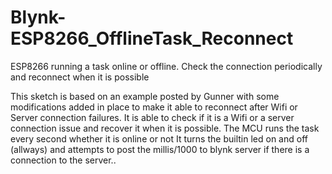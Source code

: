 # Blynk-ESP8266_OfflineTask_Reconnect
ESP8266 running a task online or offline. Check the connection periodically and reconnect when it is possible

This sketch is based on an example posted by Gunner with some modifications added in place to make it able to reconnect after Wifi or Server connection failures. 
It is able to check if it is a Wifi or a server connection issue and recover it when it is possible. The MCU runs the task every second whether it is online or not 
It turns the builtin led on and off (allways) and attempts to post the millis/1000 to blynk server if there is a connection to the server..
